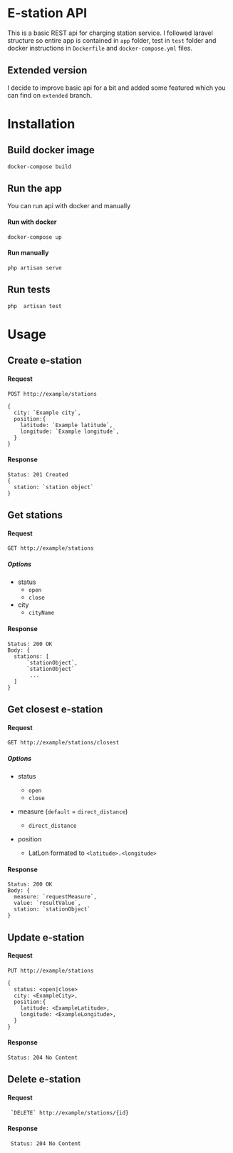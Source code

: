 # E-station API

This is a basic REST api for charging station service. I followed laravel structure so entire app is contained in `app` folder, test in `test` folder and docker instructions in `Dockerfile` and `docker-compose.yml` files.

## Extended version

I decide to improve basic api for a bit and added some featured which you can find on `extended` branch.

# Installation

## Build docker image

    docker-compose build

## Run the app

You can run api with docker and manually

#### Run with docker

    docker-compose up

#### Run manually

    php artisan serve

## Run tests

    php  artisan test

# Usage

## Create e-station

#### Request

    POST http://example/stations

    {
      city: `Example city`,
      position:{
        latitude: `Example latitude`,
        longitude: `Example longitude`,
      }
    }

#### Response

    Status: 201 Created
    {
      station: `station object`
    }

## Get stations

#### Request

    GET http://example/stations

##### Options  
- status
    - `open`
    - `close`
- city
    - `cityName`

#### Response

    Status: 200 OK
    Body: {
      stations: [
          `stationObject`,
          `stationObject`
           ...
      ]
    }

## Get closest e-station

#### Request

    GET http://example/stations/closest

##### Options  
- status
    - `open`
    - `close`
- measure (`default` = `direct_distance`)
    - `direct_distance`

- position
    - LatLon formated to `<latitude>.<longitude>`

#### Response

    Status: 200 OK
    Body: {
      measure: `requestMeasure`,
      value: `resultValue`,
      station: `stationObject`
    }

## Update e-station

#### Request

    PUT http://example/stations

    {
      status: <open|close>
      city: <ExampleCity>,
      position:{
        latitude: <ExampleLatitude>,
        longitude: <ExampleLongitude>,
      }
    }

#### Response

    Status: 204 No Content

 ## Delete e-station

 #### Request

     `DELETE` http://example/stations/{id}


 #### Response

     Status: 204 No Content
